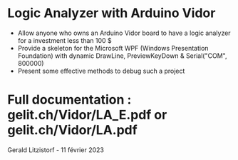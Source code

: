 # Logic Analyzer with Arduino Vidor
- Allow anyone who owns an Arduino Vidor board to have a logic analyzer for a investment less  than 100 $
- Provide a skeleton for the Microsoft WPF (Windows Presentation Foundation) with dynamic DrawLine, PreviewKeyDown & Serial("COM", 800000)
- Present some effective methods to debug such a project 
# Full documentation : gelit.ch/Vidor/LA_E.pdf or gelit.ch/Vidor/LA.pdf 
Gerald Litzistorf - 11 février 2023
